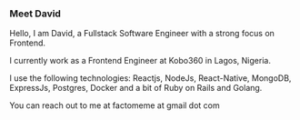 ### Meet David

Hello, I am David, a Fullstack Software Engineer with a strong focus on Frontend.

I currently work as a Frontend Engineer at Kobo360 in Lagos, Nigeria.

I use the following technologies: Reactjs, NodeJs, React-Native, MongoDB, ExpressJs, Postgres, Docker and a bit of Ruby on Rails and Golang. 

You can reach out to me at factomeme at gmail dot com
